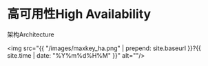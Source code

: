 <h1>高可用性High Availability</h1>

架构Architecture

<img src="{{ "/images/maxkey_ha.png" | prepend: site.baseurl }}?{{ site.time | date: "%Y%m%d%H%M" }}"  alt=""/>

